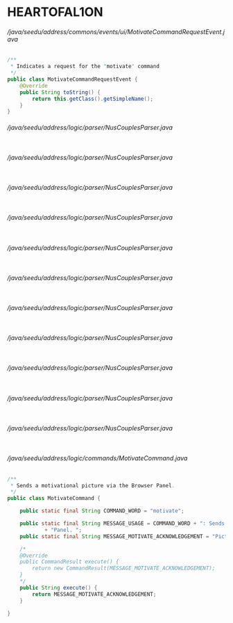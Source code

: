 # HEARTOFAL1ON
###### /java/seedu/address/commons/events/ui/MotivateCommandRequestEvent.java
``` java
/**
 * Indicates a request for the "motivate" command
 */
public class MotivateCommandRequestEvent {
    @Override
    public String toString() {
        return this.getClass().getSimpleName();
    }
}
```
###### /java/seedu/address/logic/parser/NusCouplesParser.java
``` java

```
###### /java/seedu/address/logic/parser/NusCouplesParser.java
``` java

```
###### /java/seedu/address/logic/parser/NusCouplesParser.java
``` java

```
###### /java/seedu/address/logic/parser/NusCouplesParser.java
``` java

```
###### /java/seedu/address/logic/parser/NusCouplesParser.java
``` java

```
###### /java/seedu/address/logic/parser/NusCouplesParser.java
``` java

```
###### /java/seedu/address/logic/parser/NusCouplesParser.java
``` java

```
###### /java/seedu/address/logic/parser/NusCouplesParser.java
``` java

```
###### /java/seedu/address/logic/parser/NusCouplesParser.java
``` java

```
###### /java/seedu/address/logic/parser/NusCouplesParser.java
``` java

```
###### /java/seedu/address/logic/parser/NusCouplesParser.java
``` java

```
###### /java/seedu/address/logic/commands/MotivateCommand.java
``` java
/**
 * Sends a motivational picture via the Browser Panel.
 */
public class MotivateCommand {

    public static final String COMMAND_WORD = "motivate";

    public static final String MESSAGE_USAGE = COMMAND_WORD + ": Sends a motivational picture via Browser "
            + "Panel. ";
    public static final String MESSAGE_MOTIVATE_ACKNOWLEDGEMENT = "Picture sent!";

    /*
    @Override
    public CommandResult execute() {
        return new CommandResult(MESSAGE_MOTIVATE_ACKNOWLEDGEMENT);
    }
    */
    public String execute() {
        return MESSAGE_MOTIVATE_ACKNOWLEDGEMENT;
    }

}
```
